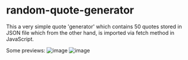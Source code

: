 # random-quote-generator

This a very simple quote 'generator' which contains 50 quotes stored in JSON file 
which from the other hand, is imported via fetch method in JavaScript.

Some previews:
![image](https://github.com/Dominic8999/random-quote-generator/assets/140336313/d1faec89-2855-45d9-b311-9f9c323b39d4)
![image](https://github.com/Dominic8999/random-quote-generator/assets/140336313/86e1382b-9160-4bde-a1d2-b5b9e82993f2)
